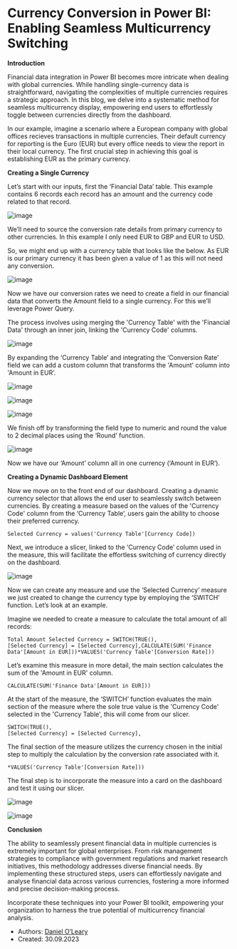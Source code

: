 # Currency Conversion in Power BI: Enabling Seamless Multicurrency Switching

**Introduction**

Financial data integration in Power BI becomes more intricate when dealing with global currencies. While handling single-currency data is straightforward, navigating the complexities of multiple currencies requires a strategic approach. In this blog, we delve into a systematic method for seamless multicurrency display, empowering end users to effortlessly toggle between currencies directly from the dashboard.

In our example, imagine a scenario where a European company with global offices recieves transactions in multiple currencies. Their default currency for reporting is the Euro (EUR) but every office needs to view the report in their local currency. The first crucial step in achieving this goal is establishing EUR as the primary currency. 

**Creating a Single Currency**

Let’s start with our inputs, first the ‘Financial Data’ table. This example contains 6 records each record has an amount and the currency code related to that record. 

![image](https://github.com/DOLEARY85/Currency-Switching-Power-BI/assets/126701906/3c779254-c435-4dd2-9803-b9a225291047)

We’ll need to source the conversion rate details from primary currency to other currencies. In this example I only need EUR to GBP and EUR to USD.

So, we might end up with a currency table that looks like the below. As EUR is our primary currency it has been given a value of 1 as this will not need any conversion.

![image](https://github.com/DOLEARY85/Currency-Switching-Power-BI/assets/126701906/4aeedf62-6a1f-465f-a6f0-3d3c58b66e0f)

Now we have our conversion rates we need to create a field in our financial data that converts the Amount field to a single currency. For this we’ll leverage Power Query.

The process involves using merging the 'Currency Table' with the 'Financial Data' through an inner join, linking the 'Currency Code' columns.

![image](https://github.com/DOLEARY85/Currency-Switching-Power-BI/assets/126701906/4158cbce-1908-4546-9f32-cfb26dddc5f4)

By expanding the ‘Currency Table’ and integrating the ‘Conversion Rate’ field we can add a custom column that transforms the 'Amount' column into 'Amount in EUR’.

![image](https://github.com/DOLEARY85/Currency-Switching-Power-BI/assets/126701906/9b1ebd81-8465-45cf-a85f-ae909924349d)

![image](https://github.com/DOLEARY85/Currency-Switching-Power-BI/assets/126701906/6399fbc7-5666-4b0d-818e-7e619a832aa4) 

![image](https://github.com/DOLEARY85/Currency-Switching-Power-BI/assets/126701906/ad1bd47b-61d4-4a98-8244-5372d9e2f81f)
 
We finish off by transforming the field type to numeric and round the value to 2 decimal places using the ‘Round’ function.

![image](https://github.com/DOLEARY85/Currency-Switching-Power-BI/assets/126701906/2b4832a9-ab39-4943-9ad3-7a94e295f067)

Now we have our ‘Amount’ column all in one currency (‘Amount in EUR’).

**Creating a Dynamic Dashboard Element**

Now we move on to the front end of our dashboard. Creating a dynamic currency selector that allows the end user to seamlessly switch between currencies. 
By creating a measure based on the values of the 'Currency Code' column from the ‘Currency Table’, users gain the ability to choose their preferred currency.

    Selected Currency = values('Currency Table'[Currency Code])

Next, we introduce a slicer, linked to the ‘Currency Code’ column used in the measure, this will facilitate the effortless switching of currency directly on the dashboard.
 
![image](https://github.com/DOLEARY85/Currency-Switching-Power-BI/assets/126701906/98c59e6e-24ab-416c-b922-b83488bb906b)

Now we can create any measure and use the ‘Selected Currency’ measure we just created to change the currency type by employing the ‘SWITCH’ function. Let’s look at an example.

Imagine we needed to create a measure to calculate the total amount of all records:

    Total Amount Selected Currency = SWITCH(TRUE(),
    [Selected Currency] = [Selected Currency],CALCULATE(SUM('Finance Data'[Amount in EUR]))*VALUES('Currency Table'[Conversion Rate]))

Let’s examine this measure in more detail, the main section calculates the sum of the 'Amount in EUR' column.

    CALCULATE(SUM('Finance Data'[Amount in EUR]))

At the start of the measure, the ‘SWITCH’ function evaluates the main section of the measure where the sole true value is the 'Currency Code' selected in the 'Currency Table', this will come from our slicer.

    SWITCH(TRUE(),
    [Selected Currency] = [Selected Currency],

The final section of the measure utilizes the currency chosen in the initial step to multiply the calculation by the conversion rate associated with it.

    *VALUES('Currency Table'[Conversion Rate]))

The final step is to incorporate the measure into a card on the dashboard and test it using our slicer.

![image](https://github.com/DOLEARY85/Currency-Switching-Power-BI/assets/126701906/add82488-f62e-488c-a6b6-99e212bbf433)

![image](https://github.com/DOLEARY85/Currency-Switching-Power-BI/assets/126701906/d1e4e5d3-703f-4ee2-9a96-c9f40854b839)
  
**Conclusion**

The ability to seamlessly present financial data in multiple currencies is extremely important for global enterprises. From risk management strategies to compliance with government regulations and market research initiatives, this methodology addresses diverse financial needs. By implementing these structured steps, users can effortlessly navigate and analyse financial data across various currencies, fostering a more informed and precise decision-making process.

Incorporate these techniques into your Power BI toolkit, empowering your organization to harness the true potential of multicurrency financial analysis.

+ Authors: [Daniel O’Leary]( https://github.com/DOLEARY85)
+ Created: 30.09.2023
